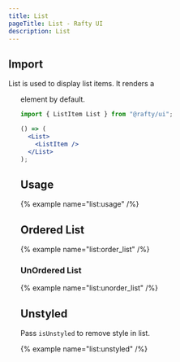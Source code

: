 ```yaml
---
title: List
pageTitle: List - Rafty UI
description: List
---
```


## Import

List is used to display list items. It renders a <ul> element by default.

```jsx
import { ListItem List } from "@rafty/ui";

() => (
  <List>
    <ListItem />
  </List>
);
```

## Usage

{% example name="list:usage" /%}

## Ordered List

{% example name="list:order_list" /%}

### UnOrdered List

{% example name="list:unorder_list" /%}

## Unstyled

Pass `isUnstyled` to remove style in list.

{% example name="list:unstyled" /%}
